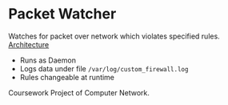 # Packet Watcher

Watches for packet over network which violates specified rules. [Architecture](https://faizalhasanwala.me/packet-watcher/#h.kqqiojc07w42)

* Runs as Daemon
* Logs data under file `/var/log/custom_firewall.log`
* Rules changeable at runtime

Coursework Project of Computer Network.